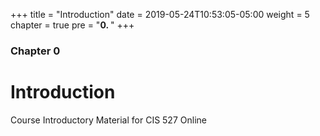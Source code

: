 +++
title = "Introduction"
date = 2019-05-24T10:53:05-05:00
weight = 5
chapter = true
pre = "<b>0. </b>"
+++

### Chapter 0

# Introduction

Course Introductory Material for CIS 527 Online
